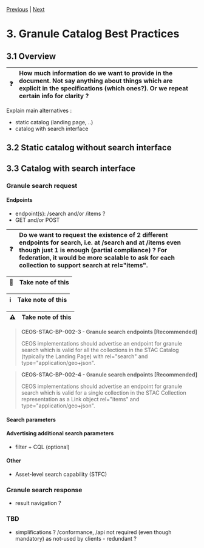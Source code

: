 [Previous](2-objectives-needs.md) | [Next](4-collection-catalogs.md)
# 3. Granule Catalog Best Practices

[//]: # (this is a comment)

## 3.1 Overview


| :question: | How much information do we want to provide in the document.  Not say anything about things which are explicit in the specifications (which ones?).  Or we repeat certain info for clarity ? |
|---------------|:------------------------|

Explain main alternatives :
- static catalog (landing page, ..)
- catalog with search interface

## 3.2 Static catalog without search interface

## 3.3 Catalog with search interface

### Granule search request

#### Endpoints
- endpoint(s): /search and/or /items ?
- GET and/or POST


| :question: | Do we want to request the existence of 2 different endpoints for search, i.e. at /search and at /items even though just 1 is enough (partial compliance) ? For federation, it would be more scalable to ask for each collection to support search at rel="items". |
|---------------|:------------------------|


| :memo:        | Take note of this       |
|---------------|:------------------------|


| :information_source: | Take note of this       |
|---------------|:------------------------|


| :warning:        | Take note of this       |
|---------------|:------------------------|

> **CEOS-STAC-BP-002-3 - Granule search endpoints [Recommended]**<a name="BP-002-3"></a>
>
> CEOS implementations should advertise an endpoint for granule search which is valid for all the collections in the STAC Catalog (typically the Landing Page) with rel="search" and type="application/geo+json". 


> **CEOS-STAC-BP-002-4 - Granule search endpoints [Recommended]**<a name="BP-002-4"></a>
>
> CEOS implementations should advertise an endpoint for granule search which is valid for a single collection in the STAC Collection representation as a Link object rel="items" and type="application/geo+json".

#### Search parameters



#### Advertising additional search parameters

- filter + CQL (optional)

#### Other

- Asset-level search capability (STFC)

### Granule search response

- result navigation ?

### TBD

- simplifications ?  /conformance, /api not required (even though mandatory) as not-used by clients - redundant ?
